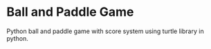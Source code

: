 # Ball and Paddle Game
Python ball and paddle game with score system using turtle library in python.
